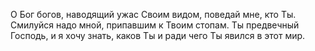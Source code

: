 О Бог богов, наводящий ужас Своим видом, поведай мне, кто Ты. Смилуйся надо мной, припавшим к Твоим стопам. Ты предвечный Господь, и я хочу знать, каков Ты и ради чего Ты явился в этот мир.